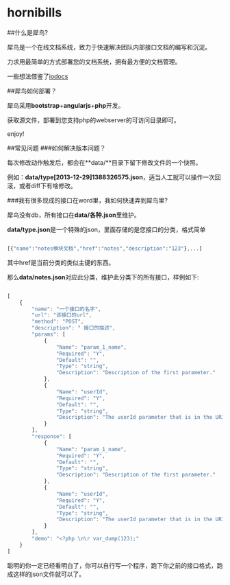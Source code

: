 hornibills
==========

##什么是犀鸟?

犀鸟是一个在线文档系统，致力于快速解决团队内部接口文档的编写和沉淀。

力求用最简单的方式部署您的文档系统，拥有最方便的文档管理。

一些想法借鉴了[iodocs](http://github.com/mashery/iodocs)

##犀鸟如何部署？

犀鸟采用**bootstrap**+**angularjs**+**php**开发。

获取源文件，部署到您支持php的webserver的可访问目录即可。

enjoy!


##常见问题
###如何解决版本问题？

每次修改动作触发后，都会在**data/**目录下留下修改文件的一个快照。

例如：**data/type[2013-12-29]1388326575.json**，适当人工就可以操作一次回滚，或者diff下有啥修改。

###我有很多现成的接口在word里，我如何快速弄到犀鸟里?

犀鸟没有db，所有接口在**data/各种.json**里维护。

**data/type.json**是一个特殊的json，里面存储的是您接口的分类，格式简单

```javascript

[{"name":"notes模块文档","href":"notes","description":"123"},...]
```
其中href是当前分类的类似主键的东西。

那么**data/notes.json**对应此分类，维护此分类下的所有接口，样例如下:

```javascript

[
    {
        "name": "一个接口的名字",
        "url": "该接口的url",
        "method": "POST",
        "description": " 接口的描述",
        "params": [
            {
                "Name": "param_1_name",
                "Required": "Y",
                "Default": "",
                "Type": "string",
                "Description": "Description of the first parameter."
            },
            {
                "Name": "userId",
                "Required": "Y",
                "Default": "",
                "Type": "string",
                "Description": "The userId parameter that is in the URI."
            }
        ],
        "response": [
            {
                "Name": "param_1_name",
                "Required": "Y",
                "Default": "",
                "Type": "string",
                "Description": "Description of the first parameter."
            },
            {
                "Name": "userId",
                "Required": "Y",
                "Default": "",
                "Type": "string",
                "Description": "The userId parameter that is in the URI."
            }
        ],
        "demo": "<?php \n\r var_dump(123);"
    }
]

```

聪明的你一定已经看明白了，你可以自行写一个程序，跑下你之前的接口格式，跑成这样的json文件就可以了。



